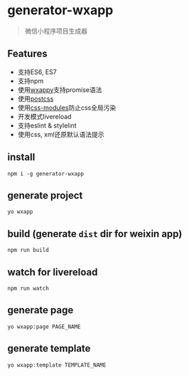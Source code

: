 # generator-wxapp

> 微信小程序项目生成器

## Features

- 支持ES6, ES7
- 支持npm
- 使用[wxappy](https://github.com/Jackong/wxappy)支持promise语法
- 使用[postcss](https://github.com/postcss/postcss)
- 使用[css-modules](https://github.com/css-modules/css-modules)防止css全局污染
- 开发模式livereload
- 支持eslint & stylelint
- 使用css, xml还原默认语法提示


## install
```shell
npm i -g generator-wxapp
```

## generate project
```shell
yo wxapp
```

## build (generate `dist` dir for weixin app)
```shell
npm run build
```

## watch for livereload 
```shell
npm run watch
```

## generate page
```shell
yo wxapp:page PAGE_NAME
```

## generate template
```shell
yo wxapp:template TEMPLATE_NAME
```

